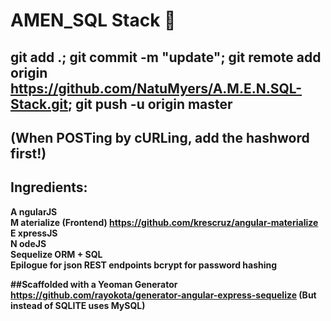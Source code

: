 

# AMEN_SQL Stack 🙏

## git add .; git commit -m "update"; git remote add origin https://github.com/NatuMyers/A.M.E.N.SQL-Stack.git; git push -u origin master

## (When POSTing by cURLing, add the hashword first!)

## Ingredients:<br />
<b>A<b /> ngularJS<br />
<b>M<b /> aterialize (Frontend) https://github.com/krescruz/angular-materialize<br />
<b>E<b /> xpressJS<br />
<b>N<b /> odeJS<br />
Sequelize ORM + <b>SQL<b /> <br />
Epilogue for json REST endpoints
bcrypt for password hashing

##Scaffolded with a Yeoman Generator https://github.com/rayokota/generator-angular-express-sequelize
(But instead of SQLITE uses MySQL)
